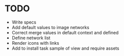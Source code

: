 # TODO

* Write specs
* Add default values to image networks
* Correct merge values in default context and defined
* Define network list
* Render icons with links
* Add to install task sample of view and require assets
 